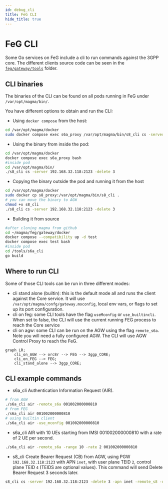 ```yaml
---
id: debug_cli
title: FeG CLI
hide_title: true
---
```


# FeG CLI

Some Go services on FeG include a cli to run commands against the
3GPP core. The different clients source code can be seen in the [`feg/gateway/tools`](https://github.com/magma/magma/tree/master/feg/gateway/tools) folder.

## CLI binaries

The binaries of the CLI can be found on all pods running in FeG under
`/var/opt/magma/bin/`.

You have different options to obtain and run the CLI:

- Using `docker compose` from the host:

```bash
cd /var/opt/magma/docker
sudo docker compose exec s6a_proxy /var/opt/magma/bin/s8_cli cs -server 192.168.32.118:2123 -delete 3
```

- Using the binary from inside the pod:

```bash
cd /var/opt/magma/docker
docker compose exec s6a_proxy bash
#inside pod
cd /var/opt/magma/bin/
./s8_cli cs -server 192.168.32.118:2123 -delete 3
```

- Copying the binary outside the pod and running it from the host

```bash
cd /var/opt/magma/docker
sudo docker cp s8_proxy:/var/opt/magma/bin/s8_cli .
# you can move the binary to AGW
chmod +x s8_cli
./s8_cli cs -server 192.168.32.118:2123 -delete 3
```

- Building it from source

```bash
#after cloning magma from github
cd ~/magma/feg/gateway/docker
docker compose --compatibility up -d test
docker compose exec test bash
#inside pod
cd /tools/s6a_cli
go build
```

## Where to run CLI

Some of those CLI tools can be run in three different modes:

- cli stand alone (builtin): this is the default mode all and runs the client
  against the Core service. It will use
  `/var/opt/magma/confg/gateway.moconfig`, local env vars, or flags to set up
  its port configuration.
- cli on feg: some CLI tools have the flag `useMconfig` or `use_builtincli`.
  When set to false, the CLI will use the current running FEG process to reach
  the Core service
- cli on agw: some CLI can be run on the AGW using the flag `remote_s6a`. Note
  you will need a fully configured AGW. The CLI will use AGW Control Proxy to
  reach the FeG.

```mermaid
graph LR;
    cli_on_AGW --> orc8r --> FEG --> 3ggp_CORE;
    cli_on_FEG --> FEG;
    cli_stand_alone --> 3ggp_CORE;
```

## CLI example commands

- s6a_cli Authentication Information Request (AIR).

```bash
# from AGW
./s6a_cli air -remote_s6a 001002000000810
# from FEG
./s6a_cli air 001002000000810
# using builtin client
./s6a_cli air -use_mconfig 001002000000810
```

- s6a_cli AIR with 10 UEs starting from IMSI 001002000000810 with a rate of
2 UE per second.

```bash
./s6a_cli air -remote_s6a -range 10 -rate 2 001002000000810
```

- s8_cli Create Bearer Request (CB) from AGW, using PGW `192.168.32.118:2123`
with APN `inet`, with user plane TEID `2`, control plane TEID `4` (TEIDS are
optional values). This command will send Delete Bearer Request 3 seconds
later.

```bash
s8_cli cs -server 192.168.32.118:2123 -delete 3 -apn inet -remote_s8 -uteid 2 -cteid 4 001002000000810
```
